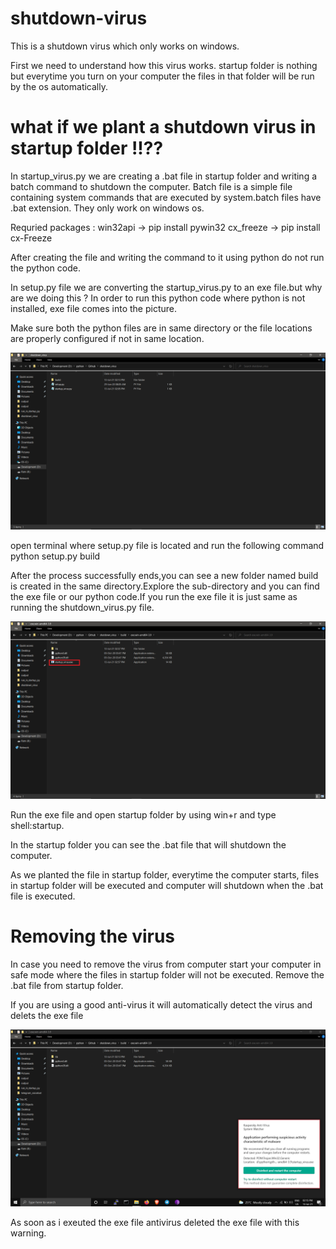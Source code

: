 # shutdown-virus
This is a shutdown virus which only works on windows.

First we need to understand how this virus works. 
startup folder is nothing but everytime you turn on your computer the files in that folder will be run  by the os automatically.
# what if we plant a shutdown virus in startup folder !!??

In startup_virus.py we are creating a .bat file in startup folder and writing a batch command to shutdown the computer.
Batch file is a simple file containing system commands that are executed by system.batch files have .bat extension. They only work on windows os.

Requried packages :
                        win32api -> pip install pywin32
                        cx_freeze -> pip install cx-Freeze

After creating the file and writing the command to it using python  do not run the python code.

In setup.py file we are converting the startup_virus.py to an exe file.but why are we doing this ? 
In order to run this python code where python is not installed, exe file comes into the picture.

Make sure both the python files are in same directory or the file locations are properly configured if not in same location.

![alt text](https://github.com/Himmalay-Devulapalli/shutdown-virus/blob/main/output/dir.png)

open terminal where setup.py file is located and run the following command
                   python setup.py build
                   
After the process successfully ends,you can see a new folder named build is created in the same directory.Explore the sub-directory and you can find the exe file or our 
python code.If you run the exe file it is just same as running the shutdown_virus.py file.

![alt text](https://github.com/Himmalay-Devulapalli/shutdown-virus/blob/main/output/virus_file.png)

Run the exe file and open startup folder by using win+r and type shell:startup.

In the startup folder you can see the .bat file that will  shutdown the computer.

As we planted the file in startup folder, everytime the computer starts, files in startup folder will be executed and computer will shutdown when the .bat file is executed.

# Removing the virus 
In case you need to remove the virus from computer start your computer in safe mode where the files in startup folder will not be executed.
Remove the  .bat file from startup folder.

If you are using a good anti-virus it will automatically detect the virus and delets the exe file 

![alt text](https://github.com/Himmalay-Devulapalli/shutdown-virus/blob/main/output/antivirus.png)

As soon as i exeuted the exe file antivirus deleted the exe file with this warning.
